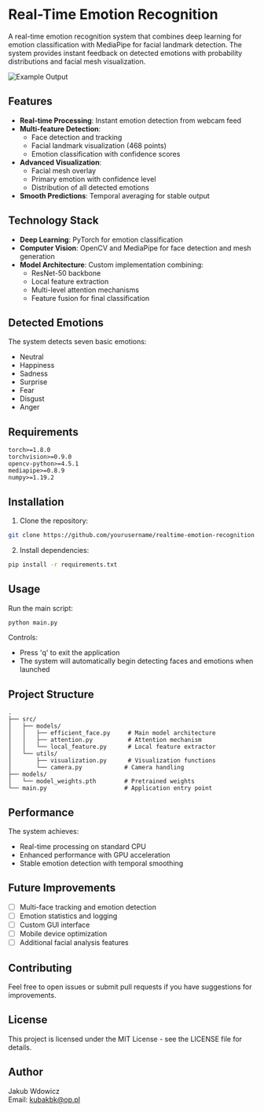 # Real-Time Emotion Recognition

A real-time emotion recognition system that combines deep learning for emotion classification with MediaPipe for facial landmark detection. The system provides instant feedback on detected emotions with probability distributions and facial mesh visualization.

![Example Output](example_output.png)

## Features

- **Real-time Processing**: Instant emotion detection from webcam feed
- **Multi-feature Detection**:
  - Face detection and tracking
  - Facial landmark visualization (468 points)
  - Emotion classification with confidence scores
- **Advanced Visualization**:
  - Facial mesh overlay
  - Primary emotion with confidence level
  - Distribution of all detected emotions
- **Smooth Predictions**: Temporal averaging for stable output

## Technology Stack

- **Deep Learning**: PyTorch for emotion classification
- **Computer Vision**: OpenCV and MediaPipe for face detection and mesh generation
- **Model Architecture**: Custom implementation combining:
  - ResNet-50 backbone
  - Local feature extraction
  - Multi-level attention mechanisms
  - Feature fusion for final classification

## Detected Emotions

The system detects seven basic emotions:
- Neutral
- Happiness
- Sadness
- Surprise
- Fear
- Disgust
- Anger

## Requirements

```
torch>=1.8.0
torchvision>=0.9.0
opencv-python>=4.5.1
mediapipe>=0.8.9
numpy>=1.19.2
```

## Installation

1. Clone the repository:
```bash
git clone https://github.com/yourusername/realtime-emotion-recognition.git
```

2. Install dependencies:
```bash
pip install -r requirements.txt
```

## Usage

Run the main script:
```bash
python main.py
```

Controls:
- Press 'q' to exit the application
- The system will automatically begin detecting faces and emotions when launched

## Project Structure

```
.
├── src/
│   ├── models/
│   │   ├── efficient_face.py     # Main model architecture
│   │   ├── attention.py          # Attention mechanism
│   │   └── local_feature.py      # Local feature extractor
│   └── utils/
│       ├── visualization.py      # Visualization functions
│       └── camera.py            # Camera handling
├── models/
│   └── model_weights.pth        # Pretrained weights
└── main.py                      # Application entry point
```

## Performance

The system achieves:
- Real-time processing on standard CPU
- Enhanced performance with GPU acceleration
- Stable emotion detection with temporal smoothing

## Future Improvements

- [ ] Multi-face tracking and emotion detection
- [ ] Emotion statistics and logging
- [ ] Custom GUI interface
- [ ] Mobile device optimization
- [ ] Additional facial analysis features

## Contributing

Feel free to open issues or submit pull requests if you have suggestions for improvements.

## License

This project is licensed under the MIT License - see the LICENSE file for details.

## Author

Jakub Wdowicz  
Email: kubakbk@op.pl
